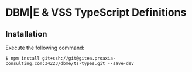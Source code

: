 # DBM|E & VSS TypeScript Definitions

## Installation

Execute the following command:

```console
$ npm install git+ssh://git@gitea.proaxia-consulting.com:34223/dbme/ts-types.git --save-dev
```
